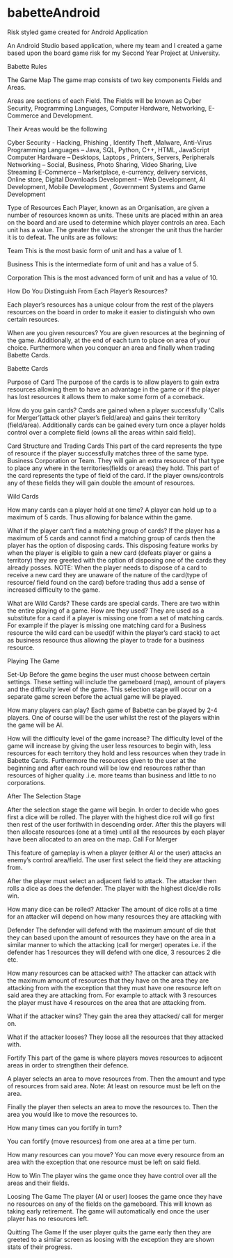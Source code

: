 # babetteAndroid
Risk styled game created for Android Application

An Android Studio based application, where my team and I created a game based upon the board game risk for my Second Year Project at University.

Babette Rules

The Game Map
The game map consists of two key components Fields and Areas.

Areas are sections of each Field. 
The Fields will be known as Cyber Security, Programming Languages, Computer Hardware,
Networking, E- Commerce and Development.

Their Areas would be the following

Cyber Security - Hacking, Phishing , Identify Theft ,Malware, Anti-Virus
Programming Languages – Java, SQL, Python, C++, HTML, JavaScript
Computer Hardware – Desktops, Laptops , Printers, Servers, Peripherals
Networking – Social, Business, Photo Sharing, Video Sharing, Live Streaming
E-Commerce – Marketplace, e-currency, delivery services, Online store, Digital Downloads
Development – Web Development, AI Development, Mobile Development , Government Systems
and Game Development

Type of Resources
Each Player, known as an Organisation, are given a number of resources known as units. These units
are placed within an area on the board and are used to determine which player controls an area.
Each unit has a value. The greater the value the stronger the unit thus the harder it is to defeat. The
units are as follows:

Team
This is the most basic form of unit and has a value of 1.

Business
This is the intermediate form of unit and has a value of 5.

Corporation
This is the most advanced form of unit and has a value of 10.

How Do You Distinguish From Each Player’s Resources?

Each player’s resources has a unique colour from the rest of the players resources on the board in
order to make it easier to distinguish who own certain resources.


When are you given resources?
You are given resources at the beginning of the game. Additionally, at the end of each turn to place
on area of your choice. Furthermore when you conquer an area and finally when trading Babette
Cards.

Babette Cards

Purpose of Card
The purpose of the cards is to allow players to gain extra resources allowing them to have an
advantage in the game or if the player has lost resources it allows them to make some form of a
comeback.

How do you gain cards?
Cards are gained when a player successfully ‘Calls for Merger’(attack other player’s field/area) and
gains their territory (field/area). Additionally cards can be gained every turn once a player holds
control over a complete field (owns all the areas within said field).

Card Structure and Trading Cards
This part of the card represents the type of resource
if the player successfully matches three of the same
type. Business Corporation or Team. They will gain an
extra resource of that type to place any where in the
territories(fields or areas) they hold.
This part of the card represents the type of field of
the card. If the player owns/controls any of these
fields they will gain double the amount of resources.


Wild Cards

How many cards can a player hold at one time?
A player can hold up to a maximum of 5 cards. Thus allowing for balance within the game.

What if the player can’t find a matching group of cards?
If the player has a maximum of 5 cards and cannot find a matching group of cards then the player
has the option of disposing cards. This disposing feature works by when the player is eligible to gain
a new card (defeats player or gains a territory) they are greeted with the option of disposing one of
the cards they already posses.
NOTE: When the player needs to dispose of a card to receive a new card they are unaware of the
nature of the card(type of resource/ field found on the card) before trading thus add a sense of
increased difficulty to the game.

What are Wild Cards?
These cards are special cards. There are two within the
entire playing of a game.
How are they used?
They are used as a substitute for a card if a player is
missing one from a set of matching cards. For example if
the player is missing one matching card for a Business
resource the wild card can be used(if within the player’s
card stack) to act as business resource thus allowing the
player to trade for a business resource.

Playing The Game

Set-Up
Before the game begins the user must choose between certain settings. These setting will include
the gameboard (map), amount of players and the difficulty level of the game. This selection stage
will occur on a separate game screen before the actual game will be played.

How many players can play?
Each game of Babette can be played by 2-4 players. One of course will be the user whilst the rest of
the players within the game will be AI.

How will the difficulty level of the game increase?
The difficulty level of the game will increase by giving the user less resources to begin with, less
resources for each territory they hold and less resources when they trade in Babette Cards.
Furthermore the resources given to the user at the beginning and after each round will be low end
resources rather than resources of higher quality .i.e. more teams than business and little to no
corporations.

After The Selection Stage

After the selection stage the game will begin. In order to decide who goes first a dice will be rolled.
The player with the highest dice roll will go first then rest of the user forthwith in descending order.
After this the players will then allocate resources (one at a time) until all the resources by each
player have been allocated to an area on the map.
Call For Merger

This feature of gameplay is when a player (either AI or the user) attacks an enemy’s control
area/field.
The user first select the field they are attacking from.

After the player must select an adjacent field to attack.
The attacker then rolls a dice as does the defender.
The player with the highest dice/die rolls win.

How many dice can be rolled?
Attacker
The amount of dice rolls at a time for an attacker will depend on how many resources they are
attacking with

Defender
The defender will defend with the maximum amount of die that they can based upon the amount of
resources they have on the area in a similar manner to which the attacking (call for merger) operates
i.e. if the defender has 1 resources they will defend with one dice, 3 resources 2 die etc.

How many resources can be attacked with?
The attacker can attack with the maximum amount of resources that they have on the area they are
attacking from with the exception that they must have one resource left on said area they are
attacking from. For example to attack with 3 resources the player must have 4 resources on the area
that are attacking from.

What if the attacker wins?
They gain the area they attacked/ call for merger on.

What if the attacker looses?
They loose all the resources that they attacked with.

Fortify
This part of the game is where players moves resources to adjacent areas in order to strengthen
their defence.

A player selects an area to move resources from.
Then the amount and type of resources from said area.
Note: At least on resource must be left on the area.

Finally the player then selects an area to move the resources to.
Then the area you would like to move the resources to.

How many times can you fortify in turn?

You can fortify (move resources) from one area at a time per turn.

How many resources can you move?
You can move every resource from an area with the exception that one resource must be left on said
field.

How to Win
The player wins the game once they have control over all the areas and their fields.

Loosing The Game
The player (AI or user) looses the game once they have no resources on any of the fields on the
gameboard. This will known as taking early retirement. The game will automatically end once the
user player has no resources left.

Quitting The Game
If the user player quits the game early then they are greeted to a similar screen as loosing with the
exception they are shown stats of their progress.
